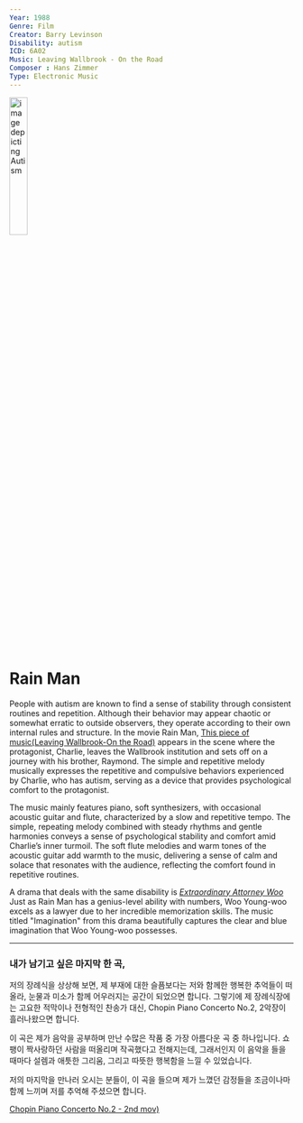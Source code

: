 ```yaml
---
Year: 1988
Genre: Film
Creator: Barry Levinson
Disability: autism
ICD: 6A02
Music: Leaving Wallbrook - On the Road
Composer : Hans Zimmer
Type: Electronic Music
---
```


<img src="./ahn_ire_img_.jpg" alt="image depicting Autism" style="width :25%;" />

# Rain Man

People with autism are known to find a sense of stability through consistent routines and repetition. Although their behavior may appear chaotic or somewhat erratic to outside observers, they operate according to their own internal rules and structure. In the movie Rain Man, [This piece of music(Leaving Wallbrook-On the Road)](https://youtu.be/gEX3bBjz44s?si=VR_Zktla-0bqEbfv) appears in the scene where the protagonist, Charlie, leaves the Wallbrook institution and sets off on a journey with his brother, Raymond. The simple and repetitive melody musically expresses the repetitive and compulsive behaviors experienced by Charlie, who has autism, serving as a device that provides psychological comfort to the protagonist.

The music mainly features piano, soft synthesizers, with occasional acoustic guitar and flute, characterized by a slow and repetitive tempo. The simple, repeating melody combined with steady rhythms and gentle harmonies conveys a sense of psychological stability and comfort amid Charlie’s inner turmoil. The soft flute melodies and warm tones of the acoustic guitar add warmth to the music, delivering a sense of calm and solace that resonates with the audience, reflecting the comfort found in repetitive routines.

A drama that deals with the same disability is [*Extraordinary Attorney Woo*](kim_jaehee.md) Just as Rain Man has a genius-level ability with numbers, Woo Young-woo excels as a lawyer due to her incredible memorization skills. The music titled "Imagination" from this drama beautifully captures the clear and blue imagination that Woo Young-woo possesses.

---

### 내가 남기고 싶은 마지막 한 곡,

저의 장례식을 상상해 보면, 제 부재에 대한 슬픔보다는 저와 함께한 행복한 추억들이 떠올라, 눈물과 미소가 함께 어우러지는 공간이 되었으면 합니다.
그렇기에 제 장례식장에는 고요한 적막이나 전형적인 찬송가 대신, Chopin Piano Concerto No.2, 2악장이 흘러나왔으면 합니다.

이 곡은 제가 음악을 공부하며 만난 수많은 작품 중 가장 아름다운 곡 중 하나입니다. 쇼팽이 짝사랑하던 사람을 떠올리며 작곡했다고 전해지는데, 그래서인지 이 음악을 들을 때마다 설렘과 애틋한 그리움, 그리고 따뜻한 행복함을 느낄 수 있었습니다.

저의 마지막을 만나러 오시는 분들이, 이 곡을 들으며 제가 느꼈던 감정들을 조금이나마 함께 느끼며 저를 추억해 주셨으면 합니다.

[Chopin Piano Concerto No.2 - 2nd mov)](https://youtu.be/esKjnh0vBYk?si=AdJgwScn9eNHXrBv)
